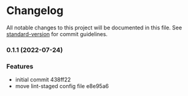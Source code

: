 # Changelog

All notable changes to this project will be documented in this file. See [standard-version](https://github.com/conventional-changelog/standard-version) for commit guidelines.

### 0.1.1 (2022-07-24)

### Features

- initial commit 438ff22
- move lint-staged config file e8e95a6
